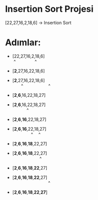 Insertion Sort Projesi
======================
[22,27,16,2,18,6] -> Insertion Sort

# Adımlar:
* [22,27,16,2,18,6]
<br>&nbsp;^ &emsp; &emsp;&emsp;&nbsp;&nbsp;&nbsp;^ 
* [**2**,27,16,22,18,6]

* [**2**,27,16,22,18,6]
<br>&emsp;&emsp;^&emsp;&emsp;&emsp;&emsp;&emsp;&nbsp;&nbsp; ^
* [**2**,**6**,16,22,18,27]

* [**2**,**6**,16,22,18,27]
<br>&emsp;&emsp;&emsp;&nbsp;^
* [**2**,**6**,**16**,22,18,27]

* [**2**,**6**,**16**,22,18,27]
<br>&emsp;&emsp;&emsp;&emsp;&nbsp;^&emsp; ^
* [**2**,**6**,**16**,**18**,22,27]

* [**2**,**6**,**16**,**18**,22,27]
<br>&emsp;&emsp;&emsp;&emsp;&emsp;&emsp;&nbsp;^  
* [**2**,**6**,**16**,**18**,**22**,27]

* [**2**,**6**,**16**,**18**,**22**,27]
<br>&emsp;&emsp;&emsp;&emsp;&emsp;&emsp;&emsp;&emsp;&nbsp;^
* [**2**,**6**,**16**,**18**,**22**,**27**]
